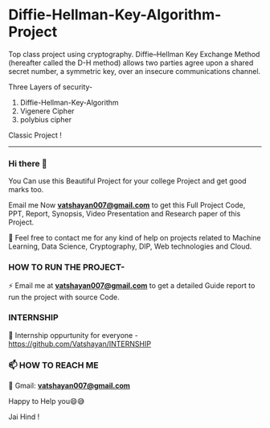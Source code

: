 # Diffie-Hellman-Key-Algorithm-Project
Top class project using cryptography. Diffie–Hellman Key Exchange Method (hereafter called the D-H method) allows two parties agree upon a shared secret number, a symmetric key, over an insecure communications channel.


Three Layers of security-
1. Diffie-Hellman-Key-Algorithm
2. Vigenere Cipher
3. polybius cipher

Classic Project !

*********************************************************************************************************************************************************************
### Hi there 👋

You Can use this Beautiful Project for your college Project and get good marks too. 

Email me Now **vatshayan007@gmail.com** to get this Full Project Code, PPT, Report, Synopsis, Video Presentation and Research paper of this Project.

💌 Feel free to contact me for any kind of help on projects related to Machine Learning, Data Science, Cryptography, DIP, Web technologies and Cloud.


### HOW TO RUN THE PROJECT-
⚡ Email me at **vatshayan007@gmail.com** to get a detailed Guide report to run the project with source Code.

### INTERNSHIP 
🌟 Internship oppurtunity for everyone - https://github.com/Vatshayan/INTERNSHIP

### 📫 HOW TO REACH ME 

💬 Gmail: **vatshayan007@gmail.com**

Happy to Help you😄😅

Jai Hind !
